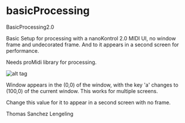 basicProcessing
===============

BasicProcessing2.0

Basic Setup for processing with a nanoKontrol 2.0 MIDI UI, no window frame and undecorated frame. And to it appears in a second screen for performance. 

Needs proMidi library for processing.

![alt tag](https://raw.github.com/ThomasLengeling/basicProcessing/master/nanoKorg.png)

Window appears in the (0,0) of the window, with the key 'a' changes to (100,0) of the current window. This works for multiple screens. 

Change this value for it to appear in a second screen with no frame.

Thomas Sanchez Lengeling

